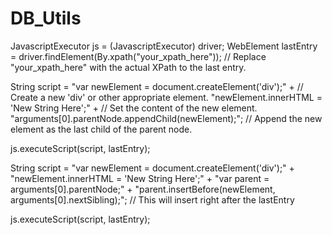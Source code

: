 # DB_Utils
JavascriptExecutor js = (JavascriptExecutor) driver;
WebElement lastEntry = driver.findElement(By.xpath("your_xpath_here")); // Replace "your_xpath_here" with the actual XPath to the last entry.

String script = "var newElement = document.createElement('div');" +  // Create a new 'div' or other appropriate element.
                "newElement.innerHTML = 'New String Here';" +          // Set the content of the new element.
                "arguments[0].parentNode.appendChild(newElement);";    // Append the new element as the last child of the parent node.

js.executeScript(script, lastEntry);


String script = "var newElement = document.createElement('div');" +
                "newElement.innerHTML = 'New String Here';" +
                "var parent = arguments[0].parentNode;" +
                "parent.insertBefore(newElement, arguments[0].nextSibling);";  // This will insert right after the lastEntry

js.executeScript(script, lastEntry);

